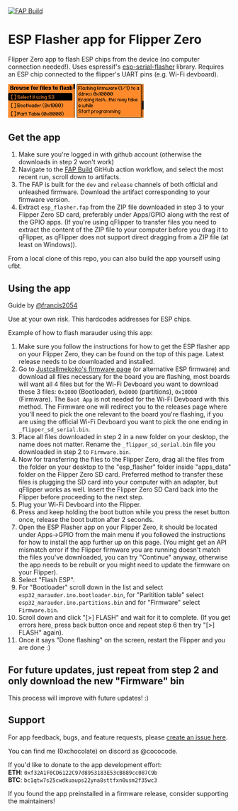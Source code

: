 [![FAP Build](https://github.com/0xchocolate/flipperzero-esp-flasher/actions/workflows/build.yml/badge.svg)](https://github.com/0xchocolate/flipperzero-esp-flasher/actions/workflows/build.yml)

# ESP Flasher app for Flipper Zero

Flipper Zero app to flash ESP chips from the device (no computer connection needed!). Uses espressif's [esp-serial-flasher](https://github.com/espressif/esp-serial-flasher) library. Requires an ESP chip connected to the flipper's UART pins (e.g. Wi-Fi devboard).

<img src="https://github.com/0xchocolate/flipperzero-esp-flasher/blob/main/screenshots/esp-flasher-browse.png?raw=true" width=30% height=30% /> <img src="https://github.com/0xchocolate/flipperzero-esp-flasher/blob/main/screenshots/esp-flasher-flashing.png?raw=true" width=30% height=30% />

## Get the app
1. Make sure you're logged in with  github account (otherwise the downloads in step 2 won't work)
2. Navigate to the [FAP Build](https://github.com/0xchocolate/flipperzero-esp-flasher/actions/workflows/build.yml)
   GitHub action workflow, and select the most recent run, scroll down to artifacts.
3. The FAP is built for the `dev` and `release` channels of both official and unleashed
   firmware. Download the artifact corresponding to your firmware version.
4. Extract `esp_flasher.fap` from the ZIP file downloaded in step 3 to your Flipper Zero SD card, preferably under Apps/GPIO along with the rest of the GPIO apps. (If you're using qFlipper to transfer files you need to extract the content of the ZIP file to your computer before you drag it to qFlipper, as qFlipper does not support direct dragging from a ZIP file (at least on Windows)).

From a local clone of this repo, you can also build the app yourself using ufbt.

## Using the app
Guide by [@francis2054](https://github.com/francis2054)

Use at your own risk. This hardcodes addresses for ESP chips.

Example of how to flash marauder using this app:
1. Make sure you follow the instructions for how to get the ESP flasher app on your Flipper Zero, they can be found on the top of this page. Latest release needs to be downloaded and installed.
2. Go to [Justcallmekoko's firmware page](https://github.com/justcallmekoko/ESP32Marauder/wiki/update-firmware#using-spacehuhn-web-updater) (or alternative ESP firmware) and download all files necessary for the board you are flashing, most boards will want all 4 files but for the Wi-Fi Devboard you want to download these 3 files: `0x1000` (Bootloader), `0x8000` (partitions), `0x10000` (Firmware). The `Boot App` is not needed for the Wi-Fi Devboard with this method. The Firmware one will redirect you to the releases page where you'll need to pick the one relevant to the board you're flashing, if you are using the official Wi-Fi Devboard you want to pick the one ending in `_flipper_sd_serial.bin`. 
3. Place all files downloaded in step 2 in a new folder on your desktop, the name does not matter. Rename the `_flipper_sd_serial.bin` file you downloaded in step 2 to `Firmware.bin`.
4. Now for transferring the files to the Flipper Zero, drag all the files from the folder on your desktop to the "esp_flasher" folder inside "apps_data" folder on the Flipper Zero SD card. Preferred method to transfer these files is plugging the SD card into your computer with an adapter, but qFlipper works as well. Insert the Flipper Zero SD Card back into the Flipper before proceeding to the next step.
5. Plug your Wi-Fi Devboard into the Flipper.
6. Press and keep holding the boot button while you press the reset button once, release the boot button after 2 seconds.
7. Open the ESP Flasher app on your Flipper Zero, it should be located under Apps->GPIO from the main menu if you followed the instructions for how to install the app further up on this page. (You might get an API mismatch error if the Flipper firmware you are running doesn't match the files you've downloaded, you can try "Continue" anyway, otherwise the app needs to be rebuilt or you might need to update the firmware on your Flipper).
8. Select "Flash ESP".
9. For "Bootloader" scroll down in the list and select `esp32_marauder.ino.bootloader.bin`, for "Paritition table" select `esp32_marauder.ino.partitions.bin` and for "Firmware" select `Firmware.bin`.
10. Scroll down and click "[>] FLASH" and wait for it to complete. (If you get errors here, press back button once and repeat step 6 then try "[>] FLASH" again).
11. Once it says "Done flashing" on the screen, restart the Flipper and you are done :)

## For future updates, just repeat from step 2 and only download the new "Firmware" bin

This process will improve with future updates! :)

## Support

For app feedback, bugs, and feature requests, please [create an issue here](https://github.com/0xchocolate/flipperzero-esp-flasher/issues).

You can find me (0xchocolate) on discord as @cococode.

If you'd like to donate to the app development effort:  
**ETH**: `0xf32A1F0CD6122C97d8953183E53cB889cc087C9b`  
**BTC**: `bc1qtw7s25cwdkuaups22yna8sttfxn0usm2f35wc3`

If you found the app preinstalled in a firmware release, consider supporting the maintainers!
